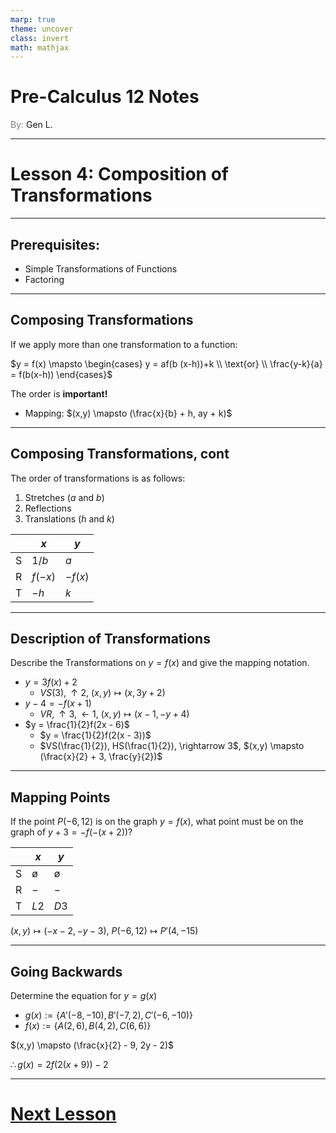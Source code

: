```yaml
---
marp: true
theme: uncover
class: invert
math: mathjax
---
```


# <!--fit--> Pre-Calculus 12 Notes
<span style="color:grey">By:</span> Gen L.

<!--_footer: In partnership with Hyperion University, 2024-->

---
<!--paginate: true-->

# Lesson 4: Composition of Transformations

---

## Prerequisites:

* Simple Transformations of Functions
* Factoring

---

## Composing Transformations

If we apply more than one transformation to a function:

$y = f(x) \mapsto \begin{cases} y = af(b
(x-h))+k \\ \text{or} \\ \frac{y-k}{a} = f(b(x-h)) \end{cases}$

The order is **important!**

* Mapping: $(x,y) \mapsto (\frac{x}{b} + h, ay + k)$

---

## Composing Transformations, cont

The order of transformations is as follows:
1. Stretches ($a$ and $b$)
2. Reflections
3. Translations ($h$ and $k$)

|   | $x$ | $y$ |
|---|-----|-----|
| S |$1/b$| $a$ |
| R |$f(-x)$|$-f(x)$|
| T |$-h$ | $k$ |

---

## Description of Transformations

Describe the Transformations on $y = f(x)$ and give the mapping notation.

* $y = 3f(x) + 2$  
    - $VS(3),\uparrow 2$, $(x,y) \mapsto (x,3y + 2)$ 
* $y - 4 = -f(x + 1)$
    - $VR,\uparrow 3, \leftarrow 1$, $(x,y) \mapsto (x - 1,-y + 4)$
* $y = \frac{1}{2}f(2x - 6)$ 
    - $y = \frac{1}{2}f(2(x - 3))$ 
    - $VS(\frac{1}{2}), HS(\frac{1}{2}), \rightarrow 3$, $(x,y) \mapsto (\frac{x}{2} + 3, \frac{y}{2})$

---

## Mapping Points

If the point $P(-6,12)$ is on the graph $y = f(x)$, what point must be on the graph of $y + 3 = -f(-(x + 2))$?

|   | $x$ | $y$ |
|---|-----|-----|
| S |  ø  |  ø  |
| R | $-$ | $-$ |
| T |$L2$ |$D3$ |

$(x,y) \mapsto (-x - 2, -y - 3)$, $P(-6,12) \mapsto P'(4, -15)$

---

## Going Backwards

Determine the equation for $y = g(x)$
* $g(x) := \{A'(-8,-10), B'(-7,2), C'(-6,-10)\}$
* $f(x) := \{A(2,6), B(4,2), C(6,6)\}$

$(x,y) \mapsto (\frac{x}{2} - 9, 2y - 2)$

$\therefore g(x) = 2f(2(x + 9)) - 2$

---

# [Next Lesson](Lesson%205.html)
